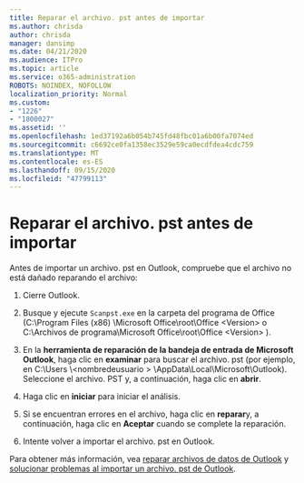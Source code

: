 ```yaml
---
title: Reparar el archivo. pst antes de importar
ms.author: chrisda
author: chrisda
manager: dansimp
ms.date: 04/21/2020
ms.audience: ITPro
ms.topic: article
ms.service: o365-administration
ROBOTS: NOINDEX, NOFOLLOW
localization_priority: Normal
ms.custom:
- "1226"
- "1800027"
ms.assetid: ''
ms.openlocfilehash: 1ed37192a6b054b745fd48fbc01a6b00fa7074ed
ms.sourcegitcommit: c6692ce0fa1358ec3529e59ca0ecdfdea4cdc759
ms.translationtype: MT
ms.contentlocale: es-ES
ms.lasthandoff: 09/15/2020
ms.locfileid: "47799113"
---
```

# <a name="repair-pst-file-before-importing"></a>Reparar el archivo. pst antes de importar

Antes de importar un archivo. pst en Outlook, compruebe que el archivo no está dañado reparando el archivo:

1. Cierre Outlook.

2. Busque y ejecute `Scanpst.exe` en la carpeta del programa de Office (C:\Program Files (x86) \Microsoft Office\root\Office \<Version\> o C:\Archivos de programa\Microsoft Office\root\Office \<Version\> ).

3. En la **herramienta de reparación de la bandeja de entrada de Microsoft Outlook**, haga clic en **examinar** para buscar el archivo. pst (por ejemplo, en C:\Users \\<nombredeusuario \> \AppData\Local\Microsoft\Outlook). Seleccione el archivo. PST y, a continuación, haga clic en **abrir**.

4. Haga clic en **iniciar** para iniciar el análisis.

5. Si se encuentran errores en el archivo, haga clic en **reparar**y, a continuación, haga clic en **Aceptar** cuando se complete la reparación.

6. Intente volver a importar el archivo. pst en Outlook.

Para obtener más información, vea [reparar archivos de datos de Outlook](https://support.office.com/article/25663bc3-11ec-4412-86c4-60458afc5253) y [solucionar problemas al importar un archivo. pst de Outlook](https://support.office.com/article/2d2e50dc-5c36-4ab2-ab50-f1be733b3d6e).
